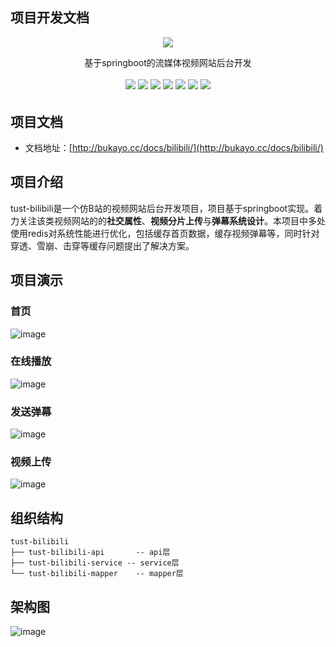 ## 项目开发文档
<p align="center" dir="auto">
    <img src="https://user-images.githubusercontent.com/67252967/168198779-d7a23614-d2c7-4a62-9fb0-0fe3fd40e563.png"/>
</p>
<p align="center" dir="auto">
    基于springboot的流媒体视频网站后台开发
</p>
<p align="center" dir="auto">
    	<img src="https://img.shields.io/badge/CopyRight-Bukayo-red.svg" style="display:inline;margin-bottom:0.2rem;margin-top:0.2rem">
        <img src="https://img.shields.io/badge/JDK-1.8+-blue.svg" style="display:inline;margin-bottom:0.2rem;margin-top:0.2rem">
        <img src="https://img.shields.io/badge/springboot-2.5.1-blue.svg" style="display:inline;margin-bottom:0.2rem;margin-top:0.2rem">
        <img src="https://img.shields.io/badge/mysql-8.0.28-blue.svg"style="display:inline;margin-bottom:0.2rem;margin-top:0.2rem">
        <img src="https://img.shields.io/badge/redis-6.2.6-blue.svg"style="display:inline;margin-bottom:0.2rem;margin-top:0.2rem">
    	<img src="https://img.shields.io/badge/rocketmq-4.9.1-blue.svg"style="display:inline;margin-bottom:0.2rem;margin-top:0.2rem">
    	<img src="https://img.shields.io/badge/elasticsearch-7.9.2-blue.svg"style="display:inline;margin-bottom:0.2rem;margin-top:0.2rem">
</p>

## 项目文档

- 文档地址：[http://bukayo.cc/docs/bilibili/](http://bukayo.cc/docs/bilibili/)
## 项目介绍
tust-bilibili是一个仿B站的视频网站后台开发项目，项目基于springboot实现。着力关注该类视频网站的的**社交属性**、**视频分片上传**与**弹幕系统设计**。本项目中多处使用redis对系统性能进行优化，包括缓存首页数据，缓存视频弹幕等，同时针对穿透、雪崩、击穿等缓存问题提出了解决方案。
## 项目演示
### 首页
![image](https://user-images.githubusercontent.com/67252967/178680660-c7eaf66b-ed20-4d4d-8047-b823a6c97f7f.png)
### 在线播放
![image](https://user-images.githubusercontent.com/67252967/178680686-1af99d81-af48-47d3-bd9e-822dcef37daf.png)
### 发送弹幕
![image](https://user-images.githubusercontent.com/67252967/178680708-81c45ea4-cf5b-46fa-9deb-71b37c1abb89.png)
### 视频上传
![image](https://user-images.githubusercontent.com/67252967/178680734-0432e622-10e8-4c14-b388-86bbe34ddc16.png)

## 组织结构
```
tust-bilibili
├── tust-bilibili-api 		-- api层
├── tust-bilibili-service -- service层
└── tust-bilibili-mapper 	-- mapper层
```
## 架构图
![image](https://user-images.githubusercontent.com/67252967/178680764-46ab78c1-e5bf-4d0e-9adc-fc878996bf4e.png)
